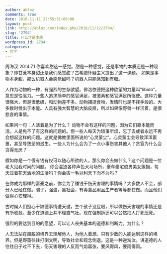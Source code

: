 ```yaml
---
author: abloz
comments: true
date: 2016-11-11 22:55:31+00:00
layout: post
link: http://abloz.com/index.php/2016/11/12/2794/
slug: '2794'
title: 什么才是本质
wordpress_id: 2794
categories:
- 哲学
---
```


周海汉 2014.7.1
你喜欢甜这一感觉。甜是一种感觉，还是事物的本质还是一种现象？即甘蔗本身甜还是我们感觉甜？古希腊怀疑主义提出了这一课题。
如果是事物本身甜，那么机器人会感觉甜吗？机器人只能感知到有糖。

人作为动物的一种，有强烈的生存欲望。佛洛依德把这种欲望的力量叫“libido”，意思是性驱力。一些人追求简单的感官满足，被激素和感官满足所驱使。这种力量很强大，但是很低级，和动物差不多。动物捕捉食物，发情时也是不择手段的。大多数时候出于本能。人具有强大智慧的大脑皮层，所以如果像野兽一样活着，是很悲哀的事情。

如果问一句：人活着是为了什么？ 动物不会有这样的问题，因为它们靠本能而活。人是免不了有这样的问题的。但一些人每天为琐事所烦，忘了去或者永远不再会想起这样的问题。这就是佛教里面所说的“心灵蒙尘”。心灵蒙尘会导致浑浑噩噩，甚至导致恶的滋生。一些人为什么会为了一点小事伤害其他人？贪官为什么会贪得无厌？

假如你是一个很有钱有权可以随心所欲的人，那么你会去做什么？这个问题是一位老大见我时问的问题。 你会混迹各种声色犬马场所，豪车豪宅俊男美女簇拥，每天过着花天酒地的生活吗？你会拔一毛以利天下而不为吗？

在你成为那样的富豪之前，你会为了赚钱干伤天害理的事情吗？大多数人不会，部分人已经在做。骗子，强盗，黑社会，有毒食品用品生产者等等都在做。而且他们做得心安理得。

古时候人们担心干缺德事情遭天谴，生个孩子没屁眼，所以做伤天害理的事情还是有所收敛。至少在道德上并不理直气壮。现在强制拆迁可以公然把人打死压死。

强烈的要达到目的的愿望，可以让人丧失基本的道德和判断力。为什么？

人无法站在超脱的境界去理解他人，为他人着想。只有少数的人能达到这样的境界。但是野蛮往往打倒文明，导致社会和观念倒退。这是一种逆淘汰。讲道德的人往往日子过不下去，伤天害理的人反而气焰嚣张，要风得风，要雨得雨。
